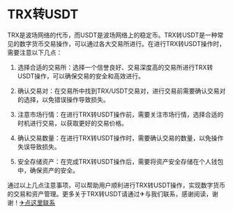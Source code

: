 # TRX转USDT

TRX是波场网络的代币，而USDT是波场网络上的稳定币。TRX转USDT是一种常见的数字货币交易操作，可以通过各大交易所进行。在进行TRX转USDT操作时，需要注意以下几点：

1. 选择合适的交易所：选择一个信誉良好、交易深度高的交易所进行TRX转USDT操作，可以确保交易的安全和高效进行。

2. 确认交易对：在交易所中找到TRX/USDT交易对，进行交易前需要确认交易对的选择，以免错误操作导致损失。

3. 注意市场行情：在进行TRX转USDT操作前，需要关注市场行情，选择合适的时机进行交易，以获取更好的交易价格。

4. 确认交易数量：在进行TRX转USDT操作时，需要确认交易的数量，以免操作失误导致损失。

5. 安全存储资产：在完成TRX转USDT操作后，需要将资产安全存储在个人钱包中，确保资产的安全。

通过以上几点注意事项，可以帮助用户顺利进行TRX转USDT操作，实现数字货币的交易和资产管理。更多关于TRX转USDT请通过✈与我们联系，感谢阅读，谢谢！[✈点这里联系](https://acc.k02.cc)